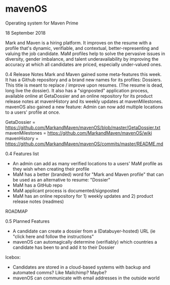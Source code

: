 # mavenOS
Operating system for Maven Prime

18 September 2018

Mark and Maven is a hiring platform. It improves on the resume with a profile that's dynamic, verifiable, and contextual, better-representing and valuing the job candidate. MaM profiles help to solve the pervasive issues in diversity, gender imbalance, and talent underavailability by improving the accuracy at which all candidates are priced, especially under-valued ones.

0.4 Release Notes
Mark and Maven gained some meta-features this week. It has a Github repository and a brand new names for its profiles: Dossiers. This title is meant to replace / improve upon resumes. (The resume is dead, long live the dossier). It also has a "signposted" application process, available online at GetaDossier and an online repository for its product release notes at mavenHistory and its weekly updates at mavenMilestones. mavenOS also gained a new feature: Admin can now add multiple locations to a users' profile at once.

GetaDossier = https://github.com/MarkandMaven/mavenOS/blob/master/GetaDossier.txt
mavenMilestones = https://github.com/MarkandMaven/mavenOS/wiki
mavenHistory = https://github.com/MarkandMaven/mavenOS/commits/master/README.md

0.4 Features list
- An admin can add as many verified locations to a users' MaM profile as they wish when creating their profile
- MaM has a better (branded) word for "Mark and Maven profile" that can be used as an alternative to resume: "Dossier"
- MaM has a GitHub repo
- MaM applicant process is documented/signposted
- MaM has an online repository for 1) weekly updates and 2) product release notes (readmes)

ROADMAP 

0.5 Planned Features
- A candidate can create a dossier from a (Databuyer-hosted) URL (ie "click here and follow the instructions"
- mavenOS can automagically determine (verifiably) which countries a candidate has been to and add it to their Dossier

Icebox:
- Candidates are stored in a cloud-based systems with backup and automated comms? Like Mailchimp? Maybe?
- mavenOS can communicate with email addresses in the outside world
